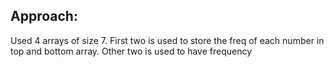 ## Approach:
Used 4 arrays of size 7. First two is used to store the freq of each number in top and bottom array. Other two is used to have frequency